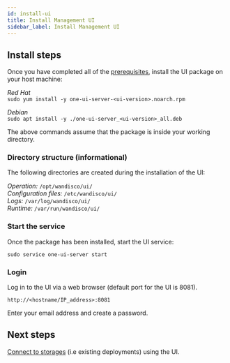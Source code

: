 ```yaml
---
id: install-ui
title: Install Management UI
sidebar_label: Install Management UI
---
```


## Install steps

Once you have completed all of the [prerequisites](../preparation/prerequisites-ui.md), install the UI package on your host machine:

_Red Hat_  
`sudo yum install -y one-ui-server-<ui-version>.noarch.rpm`

_Debian_  
`sudo apt install -y ./one-ui-server_<ui-version>_all.deb`

The above commands assume that the package is inside your working directory.

### Directory structure (informational)

The following directories are created during the installation of the UI:

_Operation:_ `/opt/wandisco/ui/`  
_Configuration files:_ `/etc/wandisco/ui/`  
_Logs:_ `/var/log/wandisco/ui/`  
_Runtime:_ `/var/run/wandisco/ui/`

### Start the service

Once the package has been installed, start the UI service:

`sudo service one-ui-server start`

### Login

Log in to the UI via a web browser (default port for the UI is 8081).

`http://<hostname/IP_address>:8081`

Enter your email address and create a password.

## Next steps

[Connect to storages](./connect-to-storages.md) (i.e existing deployments) using the UI. 
